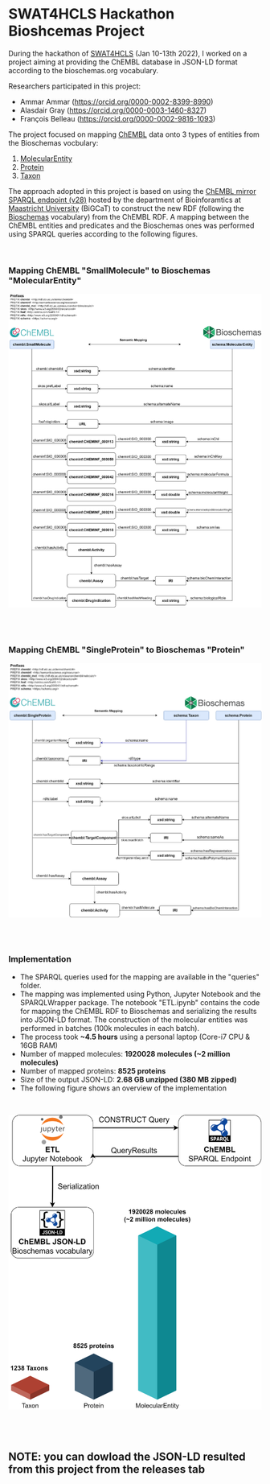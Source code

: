 # SWAT4HCLS Hackathon Bioshcemas Project

During the hackathon of [SWAT4HCLS](http://www.swat4ls.org/) (Jan 10-13th 2022), I worked on a project aiming at providing the ChEMBL database in JSON-LD format according to the bioschemas.org vocabulary.

Researchers participated in this project: 
- Ammar Ammar (https://orcid.org/0000-0002-8399-8990)
- Alasdair Gray (https://orcid.org/0000-0003-1460-8327)
- François Belleau (https://orcid.org/0000-0002-9816-1093)

The project focused on mapping [ChEMBL](https://www.ebi.ac.uk/chembl/) data onto 3 types of entities from the Bioschemas vocbulary:

1. [MolecularEntity](https://bioschemas.org/MolecularEntity)
2. [Protein](https://bioschemas.org/Protein)
3. [Taxon](https://bioschemas.org/Taxon)



The approach adopted in this project is based on using the [ChEMBL mirror SPARQL endpoint (v28)](https://chemblmirror.rdf.bigcat-bioinformatics.org/) hosted by the department of Bioinforamtics at [Maastricht University](https://www.maastrichtuniversity.nl/) (BiGCaT) to construct the new RDF (following the [Bioschemas](https://bioschemas.org/) vocabulary) from the ChEMBL RDF. A mapping between the ChEMBL entities and predicates and the Bioschemas ones was performed using SPARQL queries according to the following figures.


<br />

### Mapping ChEMBL "SmallMolecule" to Bioschemas "MolecularEntity"

<p align="center">
  <img width="900" height="auto" src="images/chembl-to-bioschemas-molecule.png">
</p>

<br />
<br />

### Mapping ChEMBL "SingleProtein" to Bioschemas "Protein"

<p align="center">
  <img width="900" height="auto" src="images/chembl-to-bioschemas-protein.png">
</p>


<br />
<br />


### Implementation

- The SPARQL queries used for the mapping are available in the "queries" folder.
- The mapping was implemented using Python, Jupyter Notebook and the SPARQLWrapper package. The notebook "ETL.ipynb" contains the code for mapping the ChEMBL RDF to Bioschemas and serializing the results into JSON-LD format. The construction of the molecular entities was performed in batches (100k molecules in each batch).  
- The process took **~4.5 hours** using a personal laptop (Core-i7 CPU & 16GB RAM)  
- Number of mapped molecules: **1920028  molecules (~2 million molecules)**
- Number of mapped proteins: **8525 proteins**
- Size of the output JSON-LD: **2.68 GB unzipped (380 MB zipped)**
- The following figure shows an overview of the implementation


<br />

<p align="center">
  <img width="600" height="auto" src="images/swat4hcls-2022-implementation.png">
</p>

<br />
<br />

## NOTE: you can dowload the JSON-LD resulted from this project from the releases tab
